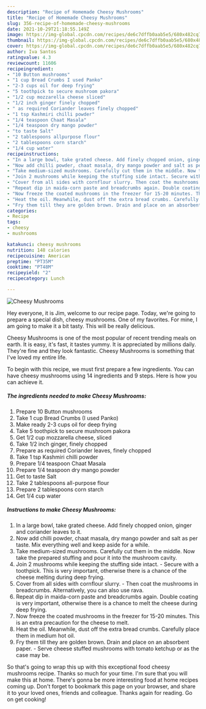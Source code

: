 ```yaml
---
description: "Recipe of Homemade Cheesy Mushrooms"
title: "Recipe of Homemade Cheesy Mushrooms"
slug: 356-recipe-of-homemade-cheesy-mushrooms
date: 2021-10-29T21:18:55.149Z
image: https://img-global.cpcdn.com/recipes/de6c7dffb0aab5e5/680x482cq70/cheesy-mushrooms-recipe-main-photo.jpg
thumbnail: https://img-global.cpcdn.com/recipes/de6c7dffb0aab5e5/680x482cq70/cheesy-mushrooms-recipe-main-photo.jpg
cover: https://img-global.cpcdn.com/recipes/de6c7dffb0aab5e5/680x482cq70/cheesy-mushrooms-recipe-main-photo.jpg
author: Iva Santos
ratingvalue: 4.3
reviewcount: 11606
recipeingredient:
- "10 Button mushrooms"
- "1 cup Bread Crumbs I used Panko"
- "2-3 cups oil for deep frying"
- "5 toothpick to secure mushroom pakora"
- "1/2 cup mozzarella cheese sliced"
- "1/2 inch ginger finely chopped"
- " as required Coriander leaves finely chopped"
- "1 tsp Kashmiri chilli powder"
- "1/4 teaspoon Chaat Masala"
- "1/4 teaspoon dry mango powder"
- "to taste Salt"
- "2 tablespoons allpurpose flour"
- "2 tablespoons corn starch"
- "1/4 cup water"
recipeinstructions:
- "In a large bowl, take grated cheese. Add finely chopped onion, ginger and coriander leaves to it."
- "Now add chilli powder, chaat masala, dry mango powder and salt as per taste. Mix everything well and keep aside for a while."
- "Take medium-sized mushrooms. Carefully cut them in the middle. Now take the prepared stuffing and pour it into the mushroom cavity."
- "Join 2 mushrooms while keeping the stuffing side intact. Secure with a toothpick. This is very important, otherwise there is a chance of the cheese melting during deep frying."
- "Cover from all sides with cornflour slurry. Then coat the mushrooms in breadcrumbs. Alternatively, you can also use rava."
- "Repeat dip in maida-corn paste and breadcrumbs again. Double coating is very important, otherwise there is a chance to melt the cheese during deep frying."
- "Now freeze the coated mushrooms in the freezer for 15-20 minutes. This is an extra precaution for the cheese to melt."
- "Heat the oil. Meanwhile, dust off the extra bread crumbs. Carefully place them in medium hot oil."
- "Fry them till they are golden brown. Drain and place on an absorbent paper. Serve cheese stuffed mushrooms with tomato ketchup or as the case may be."
categories:
- Recipe
tags:
- cheesy
- mushrooms

katakunci: cheesy mushrooms 
nutrition: 148 calories
recipecuisine: American
preptime: "PT35M"
cooktime: "PT48M"
recipeyield: "2"
recipecategory: Lunch

---
```



![Cheesy Mushrooms](https://img-global.cpcdn.com/recipes/de6c7dffb0aab5e5/680x482cq70/cheesy-mushrooms-recipe-main-photo.jpg)

Hey everyone, it is Jim, welcome to our recipe page. Today, we're going to prepare a special dish, cheesy mushrooms. One of my favorites. For mine, I am going to make it a bit tasty. This will be really delicious.

Cheesy Mushrooms is one of the most popular of recent trending meals on earth. It is easy, it's fast, it tastes yummy. It is appreciated by millions daily. They're fine and they look fantastic. Cheesy Mushrooms is something that I've loved my entire life.




To begin with this recipe, we must first prepare a few ingredients. You can have cheesy mushrooms using 14 ingredients and 9 steps. Here is how you can achieve it.

<!--inarticleads1-->

##### The ingredients needed to make Cheesy Mushrooms:

1. Prepare 10 Button mushrooms
1. Take 1 cup Bread Crumbs (I used Panko)
1. Make ready 2-3 cups oil for deep frying
1. Take 5 toothpick to secure mushroom pakora
1. Get 1/2 cup mozzarella cheese, sliced
1. Take 1/2 inch ginger, finely chopped
1. Prepare  as required Coriander leaves, finely chopped
1. Take 1 tsp Kashmiri chilli powder
1. Prepare 1/4 teaspoon Chaat Masala
1. Prepare 1/4 teaspoon dry mango powder
1. Get to taste Salt
1. Take 2 tablespoons all-purpose flour
1. Prepare 2 tablespoons corn starch
1. Get 1/4 cup water




<!--inarticleads2-->

##### Instructions to make Cheesy Mushrooms:

1. In a large bowl, take grated cheese. Add finely chopped onion, ginger and coriander leaves to it.
1. Now add chilli powder, chaat masala, dry mango powder and salt as per taste. Mix everything well and keep aside for a while.
1. Take medium-sized mushrooms. Carefully cut them in the middle. Now take the prepared stuffing and pour it into the mushroom cavity.
1. Join 2 mushrooms while keeping the stuffing side intact. - Secure with a toothpick. This is very important, otherwise there is a chance of the cheese melting during deep frying.
1. Cover from all sides with cornflour slurry. - Then coat the mushrooms in breadcrumbs. Alternatively, you can also use rava.
1. Repeat dip in maida-corn paste and breadcrumbs again. Double coating is very important, otherwise there is a chance to melt the cheese during deep frying.
1. Now freeze the coated mushrooms in the freezer for 15-20 minutes. This is an extra precaution for the cheese to melt.
1. Heat the oil. Meanwhile, dust off the extra bread crumbs. Carefully place them in medium hot oil.
1. Fry them till they are golden brown. Drain and place on an absorbent paper. - Serve cheese stuffed mushrooms with tomato ketchup or as the case may be.




So that's going to wrap this up with this exceptional food cheesy mushrooms recipe. Thanks so much for your time. I'm sure that you will make this at home. There's gonna be more interesting food at home recipes coming up. Don't forget to bookmark this page on your browser, and share it to your loved ones, friends and colleague. Thanks again for reading. Go on get cooking!
